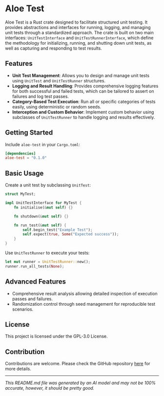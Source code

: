 # Aloe Test

Aloe Test is a Rust crate designed to facilitate structured unit testing. It provides abstractions and interfaces for running, logging, and managing unit tests through a standardized approach. The crate is built on two main interfaces: `UnitTestInterface` and `UnitTestRunnerInterface`, which define the methodology for initializing, running, and shutting down unit tests, as well as capturing and responding to test results.

## Features

- **Unit Test Management**: Allows you to design and manage unit tests using `UnitTest` and `UnitTestRunner` structures.
- **Logging and Result Handling**: Provides comprehensive logging features for both successful and failed tests, which can be tailored to assert on failures and log test passes.
- **Category-Based Test Execution**: Run all or specific categories of tests easily, using deterministic or random seeds.
- **Interception and Custom Behavior**: Implement custom behavior using subclasses of `UnitTestRunner` to handle logging and results effectively.

## Getting Started

Include `aloe-test` in your `Cargo.toml`:

```toml
[dependencies]
aloe-test = "0.1.0"
```

## Basic Usage

Create a unit test by subclassing `UnitTest`:

```rust
struct MyTest;

impl UnitTestInterface for MyTest {
    fn initialise(&mut self) {}

    fn shutdown(&mut self) {}

    fn run_test(&mut self) {
        self.begin_test("Example Test");
        self.expect(true, Some("Expected success"));
    }
}
```

Use `UnitTestRunner` to execute your tests:

```rust
let mut runner = UnitTestRunner::new();
runner.run_all_tests(None);
```

## Advanced Features

- Comprehensive result analysis allowing detailed inspection of execution passes and failures.
- Randomization control through seed management for reproducible test scenarios.

## License

This project is licensed under the GPL-3.0 License.

## Contribution

Contributions are welcome. Please check the GitHub repository [here](https://github.com/klebs6/aloe-rs) for more details.

---

*This README.md file was generated by an AI model and may not be 100% accurate, however, it should be pretty good.*